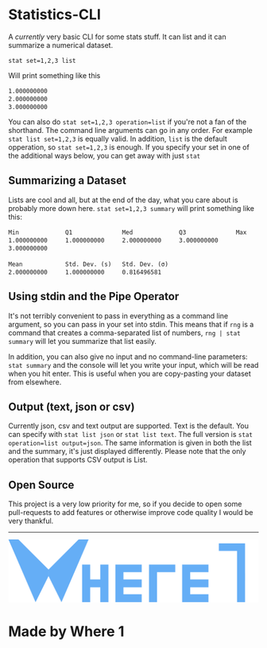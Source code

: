 
# Statistics-CLI

A *currently* very basic CLI for some stats stuff. It can list and it can summarize a numerical dataset.

    stat set=1,2,3 list

Will print something like this

    
	1.000000000
    2.000000000
    3.000000000

You can also do `stat set=1,2,3 operation=list` if you're not a fan of the shorthand. The command line arguments can go in any order. For example `stat list set=1,2,3` is equally valid. In addition, `list` is the default opperation, so `stat set=1,2,3` is enough. If you specify your set in one of the additional ways below, you can get away with just `stat`

## Summarizing a Dataset

Lists are cool and all, but at the end of the day, what you care about is probably more down here. `stat set=1,2,3 summary` will print something like this:

	Min             Q1              Med             Q3              Max
	1.000000000     1.000000000     2.000000000     3.000000000     3.000000000

    Mean            Std. Dev. (s)   Std. Dev. (σ)
    2.000000000     1.000000000     0.816496581

## Using stdin and the Pipe Operator

It's not terribly convenient to pass in everything as a command line argument, so you can pass in your set into stdin. This means that if `rng` is a command that creates a comma-separated list of numbers, `rng | stat summary` will let you summarize that list easily.

In addition, you can also give no input and no command-line parameters: `stat summary` and the console will let you write your input, which will be read when you hit enter. This is useful when you are copy-pasting your dataset from elsewhere.

## Output (text, json or csv)

Currently json, csv and text output are supported. Text is the default. You can specify with `stat list json` or `stat list text`. The full version is `stat operation=list output=json`. The same information is given in both the list and the summary, it's just displayed differently. Please note that the only operation that supports CSV output is List.

## Open Source

This project is a very low priority for me, so if you decide to open some pull-requests to add features or otherwise improve code quality I would be very thankful.

---
![Logo](/images/logo_full.png)

# Made by Where 1
